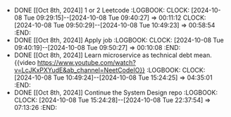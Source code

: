 - DONE [[Oct 8th, 2024]] 1 or 2 Leetcode
  :LOGBOOK:
  CLOCK: [2024-10-08 Tue 09:29:15]--[2024-10-08 Tue 09:40:27] =>  00:11:12
  CLOCK: [2024-10-08 Tue 09:50:29]--[2024-10-08 Tue 10:49:23] =>  00:58:54
  :END:
- DONE [[Oct 8th, 2024]] Apply job
  :LOGBOOK:
  CLOCK: [2024-10-08 Tue 09:40:19]--[2024-10-08 Tue 09:50:27] =>  00:10:08
  :END:
- DONE [[Oct 8th, 2024]] Learn microservice as technical debt mean. {{video https://www.youtube.com/watch?v=LcJKxPXYudE&ab_channel=NeetCodeIO}}
  :LOGBOOK:
  CLOCK: [2024-10-08 Tue 10:49:24]--[2024-10-08 Tue 15:24:25] =>  04:35:01
  :END:
- DONE [[Oct 8th, 2024]] Continue the System Design repo
  :LOGBOOK:
  CLOCK: [2024-10-08 Tue 15:24:28]--[2024-10-08 Tue 22:37:54] =>  07:13:26
  :END: